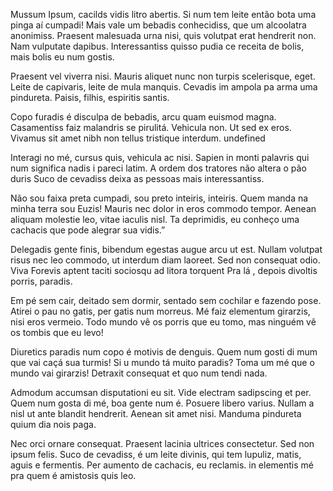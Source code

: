 ---
---


Mussum Ipsum, cacilds vidis litro abertis. Si num tem leite então bota uma pinga aí cumpadi! Mais vale um bebadis conhecidiss, que um alcoolatra anonimiss. Praesent malesuada urna nisi, quis volutpat erat hendrerit non. Nam vulputate dapibus. Interessantiss quisso pudia ce receita de bolis, mais bolis eu num gostis.

Praesent vel viverra nisi. Mauris aliquet nunc non turpis scelerisque, eget. Leite de capivaris, leite de mula manquis. Cevadis im ampola pa arma uma pindureta. Paisis, filhis, espiritis santis.

Copo furadis é disculpa de bebadis, arcu quam euismod magna. Casamentiss faiz malandris se pirulitá. Vehicula non. Ut sed ex eros. Vivamus sit amet nibh non tellus tristique interdum. undefined

Interagi no mé, cursus quis, vehicula ac nisi. Sapien in monti palavris qui num significa nadis i pareci latim. A ordem dos tratores não altera o pão duris Suco de cevadiss deixa as pessoas mais interessantiss.

Não sou faixa preta cumpadi, sou preto inteiris, inteiris. Quem manda na minha terra sou Euzis! Mauris nec dolor in eros commodo tempor. Aenean aliquam molestie leo, vitae iaculis nisl. Ta deprimidis, eu conheço uma cachacis que pode alegrar sua vidis.”

Delegadis gente finis, bibendum egestas augue arcu ut est. Nullam volutpat risus nec leo commodo, ut interdum diam laoreet. Sed non consequat odio. Viva Forevis aptent taciti sociosqu ad litora torquent Pra lá , depois divoltis porris, paradis.

Em pé sem cair, deitado sem dormir, sentado sem cochilar e fazendo pose. Atirei o pau no gatis, per gatis num morreus. Mé faiz elementum girarzis, nisi eros vermeio. Todo mundo vê os porris que eu tomo, mas ninguém vê os tombis que eu levo!

Diuretics paradis num copo é motivis de denguis. Quem num gosti di mum que vai caçá sua turmis! Si u mundo tá muito paradis? Toma um mé que o mundo vai girarzis! Detraxit consequat et quo num tendi nada.

Admodum accumsan disputationi eu sit. Vide electram sadipscing et per. Quem num gosta di mé, boa gente num é. Posuere libero varius. Nullam a nisl ut ante blandit hendrerit. Aenean sit amet nisi. Manduma pindureta quium dia nois paga.

Nec orci ornare consequat. Praesent lacinia ultrices consectetur. Sed non ipsum felis. Suco de cevadiss, é um leite divinis, qui tem lupuliz, matis, aguis e fermentis. Per aumento de cachacis, eu reclamis. in elementis mé pra quem é amistosis quis leo.